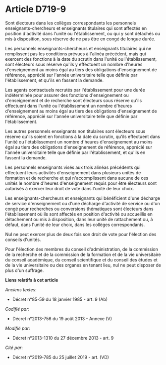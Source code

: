 # Article D719-9

Sont électeurs dans les collèges correspondants les personnels enseignants-chercheurs et enseignants titulaires qui sont
affectés en position d'activité dans l'unité ou l'établissement, ou qui y sont détachés ou mis à disposition, sous réserve de
ne pas être en congé de longue durée.

Les personnels enseignants-chercheurs et enseignants titulaires qui ne remplissent pas les conditions prévues à l'alinéa
précédent, mais qui exercent des fonctions à la date du scrutin dans l'unité ou l'établissement, sont électeurs sous réserve
qu'ils y effectuent un nombre d'heures d'enseignement au moins égal au tiers des obligations d'enseignement de référence,
apprécié sur l'année universitaire telle que définie par l'établissement, et qu'ils en fassent la demande.

Les agents contractuels recrutés par l'établissement pour une durée indéterminée pour assurer des fonctions d'enseignement ou
d'enseignement et de recherche sont électeurs sous réserve qu'ils effectuent dans l'unité ou l'établissement un nombre
d'heures d'enseignement au moins égal au tiers des obligations d'enseignement de référence, apprécié sur l'année
universitaire telle que définie par l'établissement.

Les autres personnels enseignants non titulaires sont électeurs sous réserve qu'ils soient en fonctions à la date du scrutin,
qu'ils effectuent dans l'unité ou l'établissement un nombre d'heures d'enseignement au moins égal au tiers des obligations
d'enseignement de référence, apprécié sur l'année universitaire telle que définie par l'établissement, et qu'ils en fassent
la demande.

Les personnels enseignants visés aux trois alinéas précédents qui effectuent leurs activités d'enseignement dans plusieurs
unités de formation et de recherche et qui n'accomplissent dans aucune de ces unités le nombre d'heures d'enseignement requis
pour être électeurs sont autorisés à exercer leur droit de vote dans l'unité de leur choix.

Les enseignants-chercheurs et enseignants qui bénéficient d'une décharge de service d'enseignement ou d'une décharge
d'activité de service ou d'un congé pour recherches ou conversions thématiques sont électeurs dans l'établissement où ils
sont affectés en position d'activité ou accueillis en détachement ou mis à disposition, dans leur unité de rattachement ou, à
défaut, dans l'unité de leur choix, dans les collèges correspondants.

Nul ne peut exercer plus de deux fois son droit de vote pour l'élection des conseils d'unités.

Pour l'élection des membres du conseil d'administration, de la commission de la recherche et de la commission de la formation
et de la vie universitaire du conseil académique, du conseil scientifique et du conseil des études et de la vie universitaire
ou des organes en tenant lieu, nul ne peut disposer de plus d'un suffrage.

**Liens relatifs à cet article**

_Anciens textes_:

  - Décret n°85-59 du 18 janvier 1985 - art. 9 (Ab)

_Codifié par_:

  - Décret n°2013-756 du 19 août 2013 -  Annexe (V)

_Modifié par_:

  - Décret n°2013-1310 du 27 décembre 2013 - art. 9

_Cité par_:

  - Décret n°2019-785 du 25 juillet 2019 - art. (VD)
